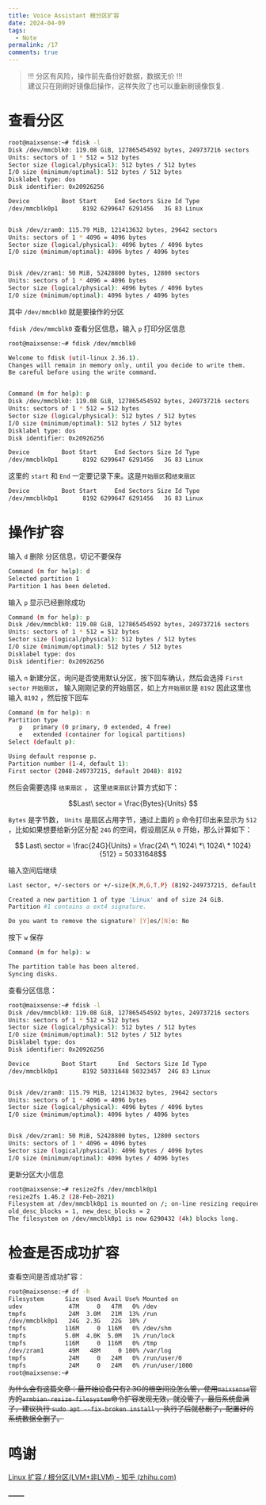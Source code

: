 ```yaml
---
title: Voice Assistant 根分区扩容
date: 2024-04-09
tags:
  - Note
permalink: /17
comments: true
---
```

> !!! 分区有风险，操作前先备份好数据，数据无价 !!!  
> 建议只在刚刷好镜像后操作，这样失败了也可以重新刷镜像恢复.


# 查看分区

```bash
root@maixsense:~# fdisk -l
Disk /dev/mmcblk0: 119.08 GiB, 127865454592 bytes, 249737216 sectors
Units: sectors of 1 * 512 = 512 bytes
Sector size (logical/physical): 512 bytes / 512 bytes
I/O size (minimum/optimal): 512 bytes / 512 bytes
Disklabel type: dos
Disk identifier: 0x20926256

Device         Boot Start     End Sectors Size Id Type
/dev/mmcblk0p1       8192 6299647 6291456   3G 83 Linux


Disk /dev/zram0: 115.79 MiB, 121413632 bytes, 29642 sectors
Units: sectors of 1 * 4096 = 4096 bytes
Sector size (logical/physical): 4096 bytes / 4096 bytes
I/O size (minimum/optimal): 4096 bytes / 4096 bytes


Disk /dev/zram1: 50 MiB, 52428800 bytes, 12800 sectors
Units: sectors of 1 * 4096 = 4096 bytes
Sector size (logical/physical): 4096 bytes / 4096 bytes
I/O size (minimum/optimal): 4096 bytes / 4096 bytes
```

其中 `/dev/mmcblk0` 就是要操作的分区

`fdisk /dev/mmcblk0` 查看分区信息，输入 `p` 打印分区信息

```bash
root@maixsense:~# fdisk /dev/mmcblk0

Welcome to fdisk (util-linux 2.36.1).
Changes will remain in memory only, until you decide to write them.
Be careful before using the write command.


Command (m for help): p
Disk /dev/mmcblk0: 119.08 GiB, 127865454592 bytes, 249737216 sectors
Units: sectors of 1 * 512 = 512 bytes
Sector size (logical/physical): 512 bytes / 512 bytes
I/O size (minimum/optimal): 512 bytes / 512 bytes
Disklabel type: dos
Disk identifier: 0x20926256

Device         Boot Start     End Sectors Size Id Type
/dev/mmcblk0p1       8192 6299647 6291456   3G 83 Linux
```

这里的 `start` 和 `End` 一定要记录下来。这是`开始扇区`和`结束扇区`

```bash
Device         Boot Start     End Sectors Size Id Type
/dev/mmcblk0p1       8192 6299647 6291456   3G 83 Linux
```


# 操作扩容


输入 `d` 删除 分区信息，切记不要保存

```bash
Command (m for help): d
Selected partition 1
Partition 1 has been deleted.
```

输入 `p` 显示已经删除成功

```bash
Command (m for help): p
Disk /dev/mmcblk0: 119.08 GiB, 127865454592 bytes, 249737216 sectors
Units: sectors of 1 * 512 = 512 bytes
Sector size (logical/physical): 512 bytes / 512 bytes
I/O size (minimum/optimal): 512 bytes / 512 bytes
Disklabel type: dos
Disk identifier: 0x20926256
```

输入 `n` 新建分区，询问是否使用默认分区，按下回车确认，然后会选择 `First sector` `开始扇区`， 输入刚刚记录的开始扇区，如上方`开始扇区`是 `8192` 因此这里也输入 `8192` ，然后按下回车

```bash
Command (m for help): n
Partition type
   p   primary (0 primary, 0 extended, 4 free)
   e   extended (container for logical partitions)
Select (default p):

Using default response p.
Partition number (1-4, default 1):
First sector (2048-249737215, default 2048): 8192
```

然后会需要选择 `结束扇区` ， 这里`结束扇区`计算方式如下： 

$$Last\ sector = \frac{Bytes}{Units} $$

`Bytes` 是字节数， `Units` 是扇区占用字节，通过上面的 `p` 命令打印出来显示为 `512` ，比如如果想要给新分区分配 `24G` 的空间，假设扇区从 `0` 开始，那么计算如下：

$$ Last\ sector = \frac{24G}{Units} = \frac{24\ *\ 1024\ *\ 1024\ * 1024}{512} = 50331648$$

输入空间后继续

```bash
Last sector, +/-sectors or +/-size{K,M,G,T,P} (8192-249737215, default 249737215): 50331648

Created a new partition 1 of type 'Linux' and of size 24 GiB.
Partition #1 contains a ext4 signature.

Do you want to remove the signature? [Y]es/[N]o: No
```

按下 `w` 保存

```bash
Command (m for help): w

The partition table has been altered.
Syncing disks.
```

查看分区信息：

```bash
root@maixsense:~# fdisk -l
Disk /dev/mmcblk0: 119.08 GiB, 127865454592 bytes, 249737216 sectors
Units: sectors of 1 * 512 = 512 bytes
Sector size (logical/physical): 512 bytes / 512 bytes
I/O size (minimum/optimal): 512 bytes / 512 bytes
Disklabel type: dos
Disk identifier: 0x20926256

Device         Boot Start      End  Sectors Size Id Type
/dev/mmcblk0p1       8192 50331648 50323457  24G 83 Linux


Disk /dev/zram0: 115.79 MiB, 121413632 bytes, 29642 sectors
Units: sectors of 1 * 4096 = 4096 bytes
Sector size (logical/physical): 4096 bytes / 4096 bytes
I/O size (minimum/optimal): 4096 bytes / 4096 bytes


Disk /dev/zram1: 50 MiB, 52428800 bytes, 12800 sectors
Units: sectors of 1 * 4096 = 4096 bytes
Sector size (logical/physical): 4096 bytes / 4096 bytes
I/O size (minimum/optimal): 4096 bytes / 4096 bytes
```

更新分区大小信息

```bash
root@maixsense:~# resize2fs /dev/mmcblk0p1
resize2fs 1.46.2 (28-Feb-2021)
Filesystem at /dev/mmcblk0p1 is mounted on /; on-line resizing required
old_desc_blocks = 1, new_desc_blocks = 2
The filesystem on /dev/mmcblk0p1 is now 6290432 (4k) blocks long.
```


# 检查是否成功扩容

查看空间是否成功扩容：

```bash
root@maixsense:~# df -h
Filesystem      Size  Used Avail Use% Mounted on
udev             47M     0   47M   0% /dev
tmpfs            24M  3.0M   21M  13% /run
/dev/mmcblk0p1   24G  2.3G   22G  10% /
tmpfs           116M     0  116M   0% /dev/shm
tmpfs           5.0M  4.0K  5.0M   1% /run/lock
tmpfs           116M     0  116M   0% /tmp
/dev/zram1       49M   48M     0 100% /var/log
tmpfs            24M     0   24M   0% /run/user/0
tmpfs            24M     0   24M   0% /run/user/1000
root@maixsense:~#
```


~~为什么会有这篇文章：最开始设备只有2.3G的根空间没怎么管，使用`maixsense`官方的`armbian-resize-filesystem`命令扩容发现无效，就没管了，最后系统盘满了，建议执行 `sudo apt --fix-broken install` ，执行了后就悲剧了，配置好的系统数据全删了。~~


# 鸣谢

[Linux 扩容 / 根分区(LVM+非LVM) - 知乎 (zhihu.com)](https://zhuanlan.zhihu.com/p/83340525)



[_____](WB/Develop/Embedded/Voice%20Assistant/Voice%20Assistant.md)
